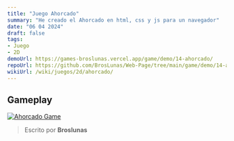 ```yaml
---
title: "Juego Ahorcado"
summary: "He creado el Ahorcado en html, css y js para un navegador"
date: "06 04 2024"
draft: false
tags:
- Juego
- 2D
demoUrl: https://games-broslunas.vercel.app/game/demo/14-ahorcado/
repoUrl: https://github.com/BrosLunas/Web-Page/tree/main/game/demo/14-ahorcado/
wikiUrl: /wiki/juegos/2d/ahorcado/
---
```


## Gameplay
[![Ahorcado Game](/img/games/ahorcado.png)](/video/gameplay/ahorcado.mp4)

> Escrito por **Broslunas**
